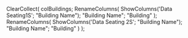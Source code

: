 ClearCollect(
    colBuildings;
    RenameColumns(
        ShowColumns('Data Seating1S'; "Building Name");
        "Building Name"; "Building"
    );
    RenameColumns(
        ShowColumns('Data Seating 2S'; "Building Name");
        "Building Name"; "Building"
    )
);